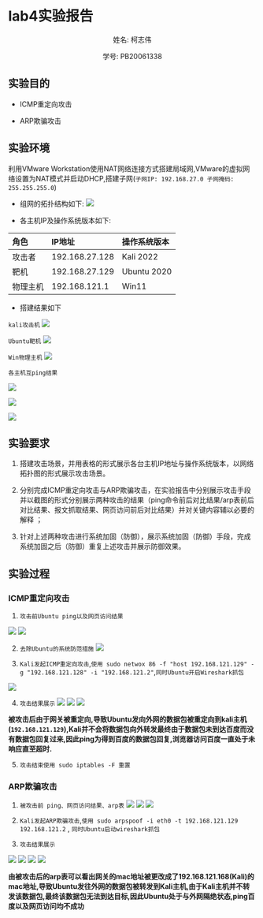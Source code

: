 # lab4实验报告

<center>
    <p>姓名:   柯志伟</p>
    <p>学号: PB20061338</p>
</center>


## 实验目的

- ICMP重定向攻击

- ARP欺骗攻击


## 实验环境

利用VMware Workstation使用NAT网络连接方式搭建局域网,VMware的虚拟网络设置为NAT模式并启动DHCP,搭建子网(`子网IP: 192.168.27.0 子网掩码: 255.255.255.0`)

- 组网的拓扑结构如下:
![](Snipaste_2022-12-29_19-35-42.png)

- 各主机IP及操作系统版本如下:

|角色| IP地址 | 操作系统版本|
|:--|:--|:--|
|攻击者|192.168.27.128 | Kali 2022|
|靶机|192.168.27.129 | Ubuntu 2020|
|物理主机|192.168.121.1 | Win11|

- 搭建结果如下

`kali攻击机`
![](Snipaste_2022-12-29_19-37-41.png)

`Ubuntu靶机`
![](Snipaste_2022-12-29_19-37-56.png)

`Win物理主机`
![](Snipaste_2022-12-29_19-38-16.png)

`各主机互ping结果`

![](Snipaste_2022-12-29_19-47-50.png)

![](Snipaste_2022-12-29_19-48-33.png)

![](Snipaste_2022-12-29_19-52-28.png)



## 实验要求

1. 搭建攻击场景，并用表格的形式展示各台主机IP地址与操作系统版本，以网络拓扑图的形式展示攻击场景。

2. 分别完成ICMP重定向攻击与ARP欺骗攻击，在实验报告中分别展示攻击手段并以截图的形式分别展示两种攻击的结果（ping命令前后对比结果/arp表前后对比结果、报文抓取结果、网页访问前后对比结果）并对关键内容辅以必要的解释 ；

3. 针对上述两种攻击进行系统加固（防御），展示系统加固（防御）手段，完成系统加固之后（防御）重复上述攻击并展示防御效果。

## 实验过程

### ICMP重定向攻击

1. `攻击前Ubuntu ping以及网页访问结果`

![](Snipaste_2022-12-29_19-47-14.png)
![](Snipaste_2022-12-29_19-58-07.png)

2. `去除Ubuntu的系统防范措施`
![](Snipaste_2022-12-29_20-04-24.png)

3. `Kali发起ICMP重定向攻击`,`使用 sudo netwox 86 -f "host 192.168.121.129" -g "192.168.121.128" -i "192.168.121.2"`,`同时Ubuntu开启Wireshark抓包`

![](Snipaste_2022-12-29_20-06-38.png)

4. `攻击结果展示`
![](Snipaste_2022-12-29_20-07-36.png)
![](Snipaste_2022-12-29_20-08-12.png)
![](Snipaste_2022-12-29_20-16-58.png)

**被攻击后由于网关被重定向,导致Ubuntu发向外网的数据包被重定向到kali主机(`192.168.121.129`),Kali并不会将数据包向外转发最终由于数据包未到达百度而没有数据包回复过来,因此ping为得到百度的数据包回复,浏览器访问百度一直处于未响应直至超时.**

5. `攻击结束使用 sudo iptables -F 重置`

### ARP欺骗攻击

1. `被攻击前 ping、网页访问结果、arp表`
![](Snipaste_2022-12-29_20-25-04.png)
![](Snipaste_2022-12-29_20-25-28.png)
![](Snipaste_2022-12-29_20-23-43.png)

2. `Kali发起ARP欺骗攻击`,`使用 sudo arpspoof -i eth0 -t 192.168.121.129 192.168.121.2` , `同时Ubuntu启动wireshark抓包`

3. `攻击结果展示`

![](Snipaste_2022-12-29_20-32-56.png)
![](Snipaste_2022-12-29_20-32-03.png)
![](Snipaste_2022-12-29_20-33-59.png)
![](Snipaste_2022-12-29_20-36-17.png)

**由被攻击后的arp表可以看出网关的mac地址被更改成了192.168.121.168(Kali)的mac地址,导致Ubuntu发往外网的数据包被转发到Kali主机,由于Kali主机并不转发该数据包,最终该数据包无法到达目标,因此Ubuntu处于与外网隔绝状态,ping百度以及网页访问均不成功**






